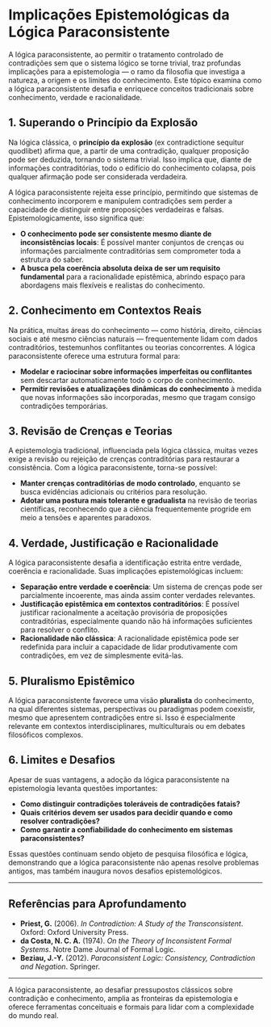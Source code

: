 # Implicações Epistemológicas da Lógica Paraconsistente

A lógica paraconsistente, ao permitir o tratamento controlado de contradições sem que o sistema lógico se torne trivial, traz profundas implicações para a epistemologia — o ramo da filosofia que investiga a natureza, a origem e os limites do conhecimento. Este tópico examina como a lógica paraconsistente desafia e enriquece conceitos tradicionais sobre conhecimento, verdade e racionalidade.

## 1. Superando o Princípio da Explosão

Na lógica clássica, o **princípio da explosão** (ex contradictione sequitur quodlibet) afirma que, a partir de uma contradição, qualquer proposição pode ser deduzida, tornando o sistema trivial. Isso implica que, diante de informações contraditórias, todo o edifício do conhecimento colapsa, pois qualquer afirmação pode ser considerada verdadeira.

A lógica paraconsistente rejeita esse princípio, permitindo que sistemas de conhecimento incorporem e manipulem contradições sem perder a capacidade de distinguir entre proposições verdadeiras e falsas. Epistemologicamente, isso significa que:

- **O conhecimento pode ser consistente mesmo diante de inconsistências locais**: É possível manter conjuntos de crenças ou informações parcialmente contraditórias sem comprometer toda a estrutura do saber.
- **A busca pela coerência absoluta deixa de ser um requisito fundamental** para a racionalidade epistêmica, abrindo espaço para abordagens mais flexíveis e realistas do conhecimento.

## 2. Conhecimento em Contextos Reais

Na prática, muitas áreas do conhecimento — como história, direito, ciências sociais e até mesmo ciências naturais — frequentemente lidam com dados contraditórios, testemunhos conflitantes ou teorias concorrentes. A lógica paraconsistente oferece uma estrutura formal para:

- **Modelar e raciocinar sobre informações imperfeitas ou conflitantes** sem descartar automaticamente todo o corpo de conhecimento.
- **Permitir revisões e atualizações dinâmicas do conhecimento** à medida que novas informações são incorporadas, mesmo que tragam consigo contradições temporárias.

## 3. Revisão de Crenças e Teorias

A epistemologia tradicional, influenciada pela lógica clássica, muitas vezes exige a revisão ou rejeição de crenças contraditórias para restaurar a consistência. Com a lógica paraconsistente, torna-se possível:

- **Manter crenças contraditórias de modo controlado**, enquanto se busca evidências adicionais ou critérios para resolução.
- **Adotar uma postura mais tolerante e gradualista** na revisão de teorias científicas, reconhecendo que a ciência frequentemente progride em meio a tensões e aparentes paradoxos.

## 4. Verdade, Justificação e Racionalidade

A lógica paraconsistente desafia a identificação estrita entre verdade, coerência e racionalidade. Suas implicações epistemológicas incluem:

- **Separação entre verdade e coerência**: Um sistema de crenças pode ser parcialmente incoerente, mas ainda assim conter verdades relevantes.
- **Justificação epistêmica em contextos contraditórios**: É possível justificar racionalmente a aceitação provisória de proposições contraditórias, especialmente quando não há informações suficientes para resolver o conflito.
- **Racionalidade não clássica**: A racionalidade epistêmica pode ser redefinida para incluir a capacidade de lidar produtivamente com contradições, em vez de simplesmente evitá-las.

## 5. Pluralismo Epistêmico

A lógica paraconsistente favorece uma visão **pluralista** do conhecimento, na qual diferentes sistemas, perspectivas ou paradigmas podem coexistir, mesmo que apresentem contradições entre si. Isso é especialmente relevante em contextos interdisciplinares, multiculturais ou em debates filosóficos complexos.

## 6. Limites e Desafios

Apesar de suas vantagens, a adoção da lógica paraconsistente na epistemologia levanta questões importantes:

- **Como distinguir contradições toleráveis de contradições fatais?**
- **Quais critérios devem ser usados para decidir quando e como resolver contradições?**
- **Como garantir a confiabilidade do conhecimento em sistemas paraconsistentes?**

Essas questões continuam sendo objeto de pesquisa filosófica e lógica, demonstrando que a lógica paraconsistente não apenas resolve problemas antigos, mas também inaugura novos desafios epistemológicos.

---

## Referências para Aprofundamento

- **Priest, G.** (2006). *In Contradiction: A Study of the Transconsistent*. Oxford: Oxford University Press.
- **da Costa, N. C. A.** (1974). *On the Theory of Inconsistent Formal Systems*. Notre Dame Journal of Formal Logic.
- **Beziau, J.-Y.** (2012). *Paraconsistent Logic: Consistency, Contradiction and Negation*. Springer.

---

A lógica paraconsistente, ao desafiar pressupostos clássicos sobre contradição e conhecimento, amplia as fronteiras da epistemologia e oferece ferramentas conceituais e formais para lidar com a complexidade do mundo real.